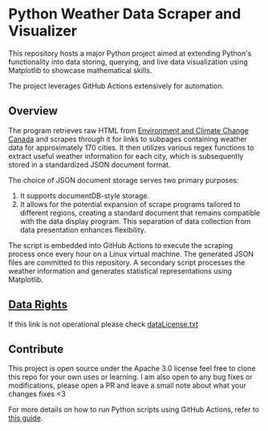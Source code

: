 # Python Weather Data Scraper and Visualizer

This repository hosts a major Python project aimed at extending Python's functionality into data storing, querying, and live data visualization using Matplotlib to showcase mathematical skills.

The project leverages GitHub Actions extensively for automation.

## Overview

The program retrieves raw HTML from [Environment and Climate Change Canada](https://www.weather.gc.ca) and scrapes through it for links to subpages containing weather data for approximately 170 cities. It then utilizes various regex functions to extract useful weather information for each city, which is subsequently stored in a standardized JSON document format.

The choice of JSON document storage serves two primary purposes:
1. It supports documentDB-style storage.
2. It allows for the potential expansion of scrape programs tailored to different regions, creating a standard document that remains compatible with the data display program. This separation of data collection from data presentation enhances flexibility.

The script is embedded into GitHub Actions to execute the scraping process once every hour on a Linux virtual machine. The generated JSON files are committed to this repository. A secondary script processes the weather information and generates statistical representations using Matplotlib.

## [Data Rights](https://weather.gc.ca/mainmenu/disclaimer_e.html)

If this link is not operational please check [dataLicense.txt](https://github.com/Leosly7663/Weather-Data-Analysis/blob/main/dataLicense.md)

## Contribute
This project is open source under the Apache 3.0 license feel free to clone this repo for your own uses or learning. I am also open to any bug fixes or modifications, please open a PR and leave a small note about what your changes fixes <3

For more details on how to run Python scripts using GitHub Actions, refer to [this guide](https://www.python-engineer.com/posts/run-python-github-actions/).


